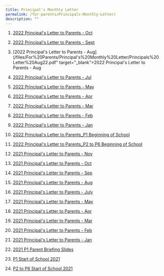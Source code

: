 ```yaml
---
title: Principal's Monthly Letter
permalink: /for-parents/Principals-Monthly-Letter/
description: ""
---
```

1. <a href="files/For%20Parents/Principal's%20Monthly%20Letter/Principals%20Letter%20Oct22.pdf" target="\_blank">2022 Principal's Letter to Parents - Oct</a>
3. <a href="files/For%20Parents/Principal's%20Monthly%20Letter/Principals%20Letter%20Sep22.pdf" target="\_blank">2022 Principal's Letter to Parents - Sept</a>

4. [2022 Principal's Letter to Parents - Aug](/files/For%20Parents/Principal's%20Monthly%20Letter/Principals%20Letter%20Aug22.pdf" target="\_blank">2022 Principal's Letter to Parents - Aug
5. [2022 Principal's Letter to Parents - Jul](/files/For%20Parents/Principal's%20Monthly%20Letter/Principals%20Letter%20Jul22.pdf)
6. [2022 Principal's Letter to Parents - May](/files/For%20Parents/Principal's%20Monthly%20Letter/Principals%20Letter%20May22.pdf) 
7. [2022 Principal's Letter to Parents - Apr](/files/For%20Parents/Principal's%20Monthly%20Letter/Principals%20Letter%20Apr22.pdf)
8. [2022 Principal's Letter to Parents - Mar](/files/For%20Parents/Principal's%20Monthly%20Letter/Principals%20Letter%20Mar22.pdf)
9. [2022 Principal's Letter to Parents - Feb](/files/For%20Parents/Principal's%20Monthly%20Letter/Principals%20Letter%20Feb22.pdf)
10. [2022 Principal's Letter to Parents - Jan](/files/For%20Parents/Principal's%20Monthly%20Letter/Principals%20Letter%20Jan22.pdf)
11. [2022 Principal's Letter to Parents\_P1 Beginning of School](/files/For%20Parents/Principal's%20Monthly%20Letter/Principals%20Letter%20to%20Parents_2022%20P1_Beginning%20of%20School_final.pdf)
12. [2022 Principal's Letter to Parents\_P2 to P6 Beginning of School](/files/For%20Parents/Principal's%20Monthly%20Letter/Principals%20Letter%20to%20Parents_2022%20P2%20to%20P6_Beginning%20of%20School_final.pdf)
13. [2021 Principal's Letter to Parents - Nov](/files/For%20Parents/Principal's%20Monthly%20Letter/KPS%20Principals%20Letter%20Nov%202021.pdf)
14. [2021 Principal's Letter to Parents - Oct](/files/For%20Parents/Principal's%20Monthly%20Letter/KPS%20Principals%20Letter%20Oct%202021.pdf)
15. [2021 Principal's Letter to Parents - Sep](/files/For%20Parents/Principal's%20Monthly%20Letter/KPS%20Principals%20Letter%20Sep%202021.pdf)
16. [2021 Principal's Letter to Parents - Aug](/files/For%20Parents/Principal's%20Monthly%20Letter/KPS%20Principals%20Letter_Aug%202021.pdf)
17. [2021 Principal's Letter to Parents - July](/files/For%20Parents/Principal's%20Monthly%20Letter/KPS%20Principals%20Letter_July%202021.pdf)
18. [2021 Principal's Letter to Parents - May](/files/For%20Parents/Principal's%20Monthly%20Letter/KPS%20Principals%20Letter_May%202021.pdf)
19. [2021 Principal's Letter to Parents - Apr](/files/For%20Parents/Principal's%20Monthly%20Letter/KPS%20Principals%20Letter_April%202021.pdf)
20. [2021 Principal's Letter to Parents - Mar](/files/For%20Parents/Principal's%20Monthly%20Letter/KPS%20Principals%20Letter_Mar%202021_final.pdf)
21. [2021 Principal's Letter to Parents - Feb](/files/For%20Parents/Principal's%20Monthly%20Letter/KPS%20Principals%20Letter_Feb%202021.pdf)
22. [2021 Principal's Letter to Parents - Jan](/files/For%20Parents/Principal's%20Monthly%20Letter/Principals%20Letter%20to%20Parents_Jan%202021.pdf)
23. [2021 P1 Parent Briefing Slides](/files/For%20Parents/Principal's%20Monthly%20Letter/P_Briefing_P1_2021_For%20Website.pdf)
24. [P1 Start of School 2021](/files/For%20Parents/Principal's%20Monthly%20Letter/P1%20Start%20of%20School%202021.pdf)
25. [P2 to P6 Start of School 2021](/files/For%20Parents/Principal's%20Monthly%20Letter/P2%20to%20P6%20Start%20of%20School%202021.pdf)